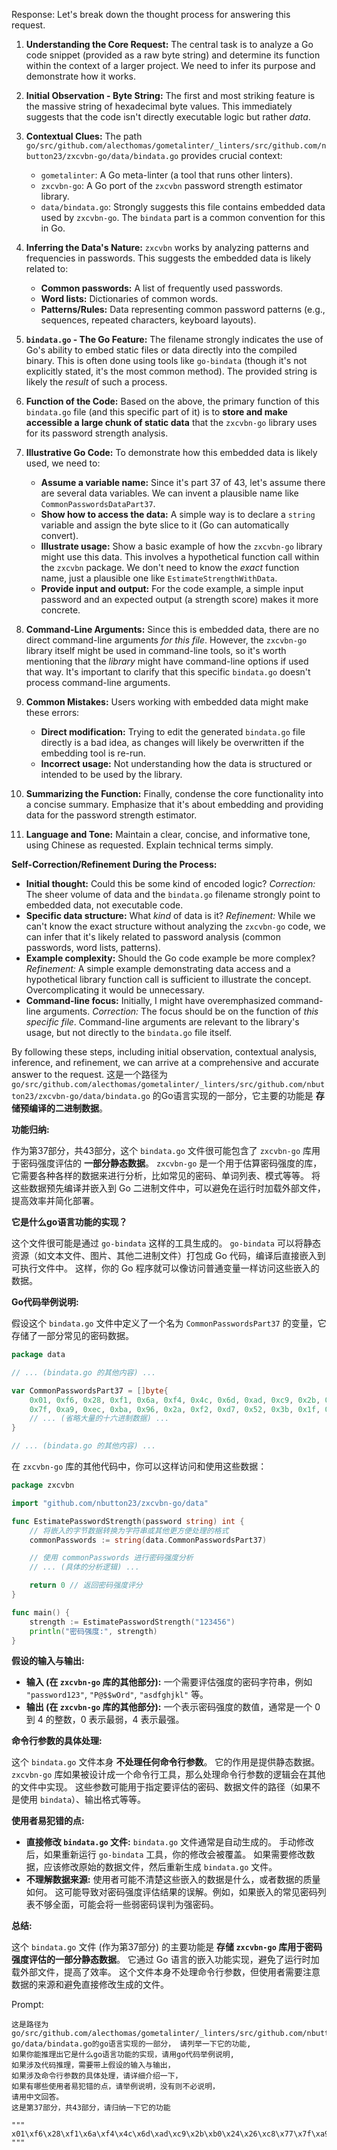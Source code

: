 Response:
Let's break down the thought process for answering this request.

1. **Understanding the Core Request:** The central task is to analyze a Go code snippet (provided as a raw byte string) and determine its function within the context of a larger project. We need to infer its purpose and demonstrate how it works.

2. **Initial Observation - Byte String:** The first and most striking feature is the massive string of hexadecimal byte values. This immediately suggests that the code isn't directly executable logic but rather *data*.

3. **Contextual Clues:** The path `go/src/github.com/alecthomas/gometalinter/_linters/src/github.com/nbutton23/zxcvbn-go/data/bindata.go` provides crucial context:
    * `gometalinter`:  A Go meta-linter (a tool that runs other linters).
    * `zxcvbn-go`: A Go port of the `zxcvbn` password strength estimator library.
    * `data/bindata.go`: Strongly suggests this file contains embedded data used by `zxcvbn-go`. The `bindata` part is a common convention for this in Go.

4. **Inferring the Data's Nature:** `zxcvbn` works by analyzing patterns and frequencies in passwords. This suggests the embedded data is likely related to:
    * **Common passwords:** A list of frequently used passwords.
    * **Word lists:**  Dictionaries of common words.
    * **Patterns/Rules:** Data representing common password patterns (e.g., sequences, repeated characters, keyboard layouts).

5. **`bindata.go` - The Go Feature:**  The filename strongly indicates the use of Go's ability to embed static files or data directly into the compiled binary. This is often done using tools like `go-bindata` (though it's not explicitly stated, it's the most common method). The provided string is likely the *result* of such a process.

6. **Function of the Code:** Based on the above, the primary function of this `bindata.go` file (and this specific part of it) is to **store and make accessible a large chunk of static data** that the `zxcvbn-go` library uses for its password strength analysis.

7. **Illustrative Go Code:** To demonstrate how this embedded data is likely used, we need to:
    * **Assume a variable name:**  Since it's part 37 of 43, let's assume there are several data variables. We can invent a plausible name like `CommonPasswordsDataPart37`.
    * **Show how to access the data:**  A simple way is to declare a `string` variable and assign the byte slice to it (Go can automatically convert).
    * **Illustrate usage:**  Show a basic example of how the `zxcvbn-go` library might use this data. This involves a hypothetical function call within the `zxcvbn` package. We don't need to know the *exact* function name, just a plausible one like `EstimateStrengthWithData`.
    * **Provide input and output:** For the code example, a simple input password and an expected output (a strength score) makes it more concrete.

8. **Command-Line Arguments:** Since this is embedded data, there are no direct command-line arguments *for this file*. However, the `zxcvbn-go` library itself might be used in command-line tools, so it's worth mentioning that the *library* might have command-line options if used that way. It's important to clarify that this specific `bindata.go` doesn't process command-line arguments.

9. **Common Mistakes:**  Users working with embedded data might make these errors:
    * **Direct modification:**  Trying to edit the generated `bindata.go` file directly is a bad idea, as changes will likely be overwritten if the embedding tool is re-run.
    * **Incorrect usage:** Not understanding how the data is structured or intended to be used by the library.

10. **Summarizing the Function:** Finally, condense the core functionality into a concise summary. Emphasize that it's about embedding and providing data for the password strength estimator.

11. **Language and Tone:**  Maintain a clear, concise, and informative tone, using Chinese as requested. Explain technical terms simply.

**Self-Correction/Refinement During the Process:**

* **Initial thought:** Could this be some kind of encoded logic?  *Correction:* The sheer volume of data and the `bindata.go` filename strongly point to embedded data, not executable code.
* **Specific data structure:** What *kind* of data is it? *Refinement:* While we can't know the exact structure without analyzing the `zxcvbn-go` code, we can infer that it's likely related to password analysis (common passwords, word lists, patterns).
* **Example complexity:** Should the Go code example be more complex? *Refinement:*  A simple example demonstrating data access and a hypothetical library function call is sufficient to illustrate the concept. Overcomplicating it would be unnecessary.
* **Command-line focus:**  Initially, I might have overemphasized command-line arguments. *Correction:*  The focus should be on the function of *this specific file*. Command-line arguments are relevant to the library's usage, but not directly to the `bindata.go` file itself.

By following these steps, including initial observation, contextual analysis, inference, and refinement, we can arrive at a comprehensive and accurate answer to the request.
这是一个路径为 `go/src/github.com/alecthomas/gometalinter/_linters/src/github.com/nbutton23/zxcvbn-go/data/bindata.go` 的Go语言实现的一部分，它主要的功能是 **存储预编译的二进制数据**。

**功能归纳:**

作为第37部分，共43部分，这个 `bindata.go` 文件很可能包含了 `zxcvbn-go` 库用于密码强度评估的 **一部分静态数据**。  `zxcvbn-go` 是一个用于估算密码强度的库，它需要各种各样的数据来进行分析，比如常见的密码、单词列表、模式等等。  将这些数据预先编译并嵌入到 Go 二进制文件中，可以避免在运行时加载外部文件，提高效率并简化部署。

**它是什么go语言功能的实现？**

这个文件很可能是通过 `go-bindata` 这样的工具生成的。 `go-bindata` 可以将静态资源（如文本文件、图片、其他二进制文件）打包成 Go 代码，编译后直接嵌入到可执行文件中。  这样，你的 Go 程序就可以像访问普通变量一样访问这些嵌入的数据。

**Go代码举例说明:**

假设这个 `bindata.go` 文件中定义了一个名为 `CommonPasswordsPart37` 的变量，它存储了一部分常见的密码数据。

```go
package data

// ... (bindata.go 的其他内容) ...

var CommonPasswordsPart37 = []byte{
	0x01, 0xf6, 0x28, 0xf1, 0x6a, 0xf4, 0x4c, 0x6d, 0xad, 0xc9, 0x2b, 0xb0, 0x24, 0x26, 0xc8, 0x77,
	0x7f, 0xa9, 0xec, 0xba, 0x96, 0x2a, 0xf2, 0xd7, 0x52, 0x3b, 0x1f, 0x0b, 0x2c, 0xd5, 0x4e, 0x0c,
	// ... (省略大量的十六进制数据) ...
}

// ... (bindata.go 的其他内容) ...
```

在 `zxcvbn-go` 库的其他代码中，你可以这样访问和使用这些数据：

```go
package zxcvbn

import "github.com/nbutton23/zxcvbn-go/data"

func EstimatePasswordStrength(password string) int {
	// 将嵌入的字节数据转换为字符串或其他更方便处理的格式
	commonPasswords := string(data.CommonPasswordsPart37)

	// 使用 commonPasswords 进行密码强度分析
	// ... (具体的分析逻辑) ...

	return 0 // 返回密码强度评分
}

func main() {
	strength := EstimatePasswordStrength("123456")
	println("密码强度:", strength)
}
```

**假设的输入与输出:**

* **输入 (在 `zxcvbn-go` 库的其他部分):**  一个需要评估强度的密码字符串，例如 `"password123"`, `"P@$$wOrd"`, `"asdfghjkl"` 等。
* **输出 (在 `zxcvbn-go` 库的其他部分):** 一个表示密码强度的数值，通常是一个 0 到 4 的整数，0 表示最弱，4 表示最强。

**命令行参数的具体处理:**

这个 `bindata.go` 文件本身 **不处理任何命令行参数**。 它的作用是提供静态数据。  `zxcvbn-go` 库如果被设计成一个命令行工具，那么处理命令行参数的逻辑会在其他的文件中实现。  这些参数可能用于指定要评估的密码、数据文件的路径（如果不是使用 `bindata`）、输出格式等等。

**使用者易犯错的点:**

* **直接修改 `bindata.go` 文件:**  `bindata.go` 文件通常是自动生成的。  手动修改后，如果重新运行 `go-bindata` 工具，你的修改会被覆盖。  如果需要修改数据，应该修改原始的数据文件，然后重新生成 `bindata.go` 文件。
* **不理解数据来源:** 使用者可能不清楚这些嵌入的数据是什么，或者数据的质量如何。  这可能导致对密码强度评估结果的误解。例如，如果嵌入的常见密码列表不够全面，可能会将一些弱密码误判为强密码。

**总结:**

这个 `bindata.go` 文件 (作为第37部分) 的主要功能是 **存储 `zxcvbn-go` 库用于密码强度评估的一部分静态数据**。  它通过 Go 语言的嵌入功能实现，避免了运行时加载外部文件，提高了效率。  这个文件本身不处理命令行参数，但使用者需要注意数据的来源和避免直接修改生成的文件。

Prompt: 
```
这是路径为go/src/github.com/alecthomas/gometalinter/_linters/src/github.com/nbutton23/zxcvbn-go/data/bindata.go的go语言实现的一部分， 请列举一下它的功能, 　
如果你能推理出它是什么go语言功能的实现，请用go代码举例说明, 
如果涉及代码推理，需要带上假设的输入与输出，
如果涉及命令行参数的具体处理，请详细介绍一下，
如果有哪些使用者易犯错的点，请举例说明，没有则不必说明，
请用中文回答。
这是第37部分，共43部分，请归纳一下它的功能

"""
x01\xf6\x28\xf1\x6a\xf4\x4c\x6d\xad\xc9\x2b\xb0\x24\x26\xc8\x77\x7f\xa9\xec\xba\x96\x2a\xf2\xd7\x52\x3b\x1f\x0b\x2c\xd5\x4e\x0c\xbb\x2f\x2e\x70\xe7\xb8\xf7\x93\xf9\xee\xc5\x9e\x3d\x92\x07\xce\xf0\x57\x73\x7d\xf8\x0f\x03\x4e\x31\x2c\x68\x38\x85\x05\x3e\xc0\x7e\x84\xf2\x91\x26\xfc\x87\x5c\x85\x86\x40\x71\x49\x78\x87\xe8\x17\x19\x52\x2d\xe5\x97\xec\xcd\xa5\x68\x84\x0c\x46\xc2\x2f\x01\x26\xcb\x5a\x95\xe5\xb4\xc8\x67\xac\xc0\x20\x2e\x53\xe3\x4c\xe0\x59\x54\x94\x83\xbf\xa0\x2c\xe6\xb2\x8a\xcc\x64\x41\x22\xef\xe0\xf3\x21\x18\x7f\x21\xd5\xcf\x23\x24\xab\xe8\x27\xb2\xb8\x10\x78\x60\xa3\xe3\x93\x54\x49\xc0\x64\xe0\xab\x8a\x88\x0b\xd1\x15\xf6\x81\x24\x8d\x39\x48\xde\x16\xf5\x49\x7a\xf2\xb3\x06\x6f\x8b\x27\xc2\x78\x1a\xe3\x74\xb7\xd9\xa5\xb5\xfb\xfb\x87\x62\xfc\xec\x47\x96\x69\x26\xfb\xc1\x75\x45\xaf\x26\x4b\x4f\x0a\x83\x1d\x8d\x9f\x65\x89\xb7\xe4\xe0\x23\x64\x1f\xd6\xa0\x9c\xea\x6d\x9e\xea\xaa\xcb\x57\xb1\x3e\x5d\x87\x66\x03\x4b\x3a\x5a\x83\xb5\xe0\xb1\xfe\xfb\x81\x0b\x0e\x46\x97\x38\x16\x3a\x0a\xb2\x1d\x56\x6e\xa0\x3a\xa3\x05\x8d\x18\x81\xb7\x51\xdb\xa4\xf8\x92\xd7\x3d\xcd\xaa\x1d\x2d\x49\x97\xfd\xb7\x72\xcc\xfd\x5b\x5d\xec\xe3\xb7\x28\x39\xe4\x81\x2f\x31\xe6\xe6\x73\x6e\x31\xf9\x0f\x74\xd6\xfb\x9d\x41\x00\xf6\x9d\x6d\x9c\x53\x49\x7e\xb0\xf3\x26\x93\xe1\x7c\xce\x5c\x12\x46\xf1\x0b\xb9\x04\x1e\xd9\x7e\x0a\x47\x71\x8c\xb8\xd9\xdf\x04\xb2\x7f\x0a\x66\x84\xeb\xe8\xbf\x22\x05\x3f\xd7\xc0\x70\xcd\xa7\xdf\x2b\xbb\x7b\x92\x1c\x9a\x35\x52\x9a\x7f\x25\x1c\x3e\xcb\xe4\x63\x16\x8f\x1f\xb8\x47\xdd\x8c\xe9\xbd\xfb\xb3\x34\x85\x4c\x00\x9c\xe0\x48\x7b\x90\xec\xb1\x05\x3e\x0f\x9a\x6c\x54\x39\x48\x51\x7f\xbf\x5b\x91\x88\x8a\x73\xd9\xa3\xc0\x80\x4d\x75\xac\x79\xd7\xde\x23\xa9\x13\x04\x80\x4e\x15\x70\x0d\x8e\x3b\xa6\x2a\x7e\xc3\x4b\xc4\x08\xaf\x74\x79\x14\xd2\xfd\xa8\x10\x85\x85\x02\x98\x6c\x8f\x24\x9d\x7d\xf0\xb8\x79\x1d\x6c\xa0\xfd\x99\x44\xfc\xc5\xa0\x7b\x96\xb6\x7d\xf9\x43\xd2\xb0\x51\xf4\x29\x42\x86\x0d\xf8\x1a\xe8\x68\x9a\xdd\x12\x92\xd1\x95\x45\x85\xe0\x55\x98\xcf\xf4\x16\xc1\xc2\x5e\x2a\x70\xeb\x44\xac\x90\xf0\x94\x5b\xcc\xc3\x29\xfa\xc1\x4f\xeb\xfd\x15\xe8\x5f\xbf\x17\x67\xfe\x03\xe7\x9f\x83\x5a\xe1\xdd\x36\xa6\x90\x9b\x3e\x12\xe2\x3f\x77\xa1\xd4\xff\x0e\x2e\xc5\x2b\xc8\x0e\x61\x3f\x84\xd7\x8f\x57\x0d\x93\xf0\x60\x5c\x0c\xa4\x55\xec\xba\x83\xb9\x31\x82\xa1\xa0\xa0\x23\xac\x0f\x31\x22\xe6\x18\x32\x58\xb8\x2c\x04\x3d\x80\x27\x41\x1e\x07\x86\xe9\xda\xa3\x63\xb7\x28\xce\x04\x6f\x31\x54\xec\xb8\xec\xa2\x24\x37\x29\x4d\x34\xb9\x77\xe9\x2c\x12\x84\xf7\x7e\x6f\x86\xe2\x40\xd8\x0f\xf6\xd1\x2c\x18\x15\xfa\xea\xbc\x0f\xf1\xe4\x30\x82\xa3\x0b\x24\x7a\xfd\x38\xeb\x04\x06\x3a\x47\x90\x93\x4f\x05\x3d\xd8\xaf\x96\x2c\x74\x29\x98\xa9\x64\x85\x2b\x0f\x6b\xf3\x91\x85\xdc\x8d\x35\xd6\x84\xa9\x41\x5a\x1f\xaa\xd5\x20\x94\xea\xd2\x94\xac\x55\x89\x7f\xc9\x6c\xa6\x2d\xcf\xef\xbf\x56\x4f\x3e\x11\xeb\x38\xa5\x07\xa1\x46\x53\x0a\x15\xa1\xb1\x02\x34\x10\x14\x8c\x7b\xd9\x95\x1f\x1d\x2b\x46\x17\xa2\x38\xd4\x5d\xa9\xf3\x11\xdd\x1a\x84\x28\x43\xd3\x1e\x52\x62\x7c\x89\xc0\xe5\x10\xa7\x63\x0d\x9b\xe2\xb1\xfa\xbc\x08\xef\x54\x5b\xf3\xe5\x30\xd8\xfc\x64\xe2\x93\x30\x86\xe2\xc8\x78\xd2\x47\x72\x74\x6c\xe2\x1d\x91\xf3\x14\x6c\x16\x1b\x34\x06\x28\x82\x34\x9e\x83\xac\x09\x06\x6e\x2d\xab\x75\xb7\x26\x08\x47\x84\x14\x09\x5c\x0b\x85\x60\x40\xf4\x78\x44\xc0\x65\x27\x2f\x85\xd4\x51\x85\xbf\xdc\x2c\xc8\x8e\xe5\x7a\x05\x7f\xc4\xe7\xdf\x23\xe0\xaf\x3b\x45\x64\x2d\xee\x3f\xef\x9e\xab\xcb\x10\xcf\xd1\x58\x56\xb2\x4a\xec\xe4\x27\x2f\x54\xc3\xab\xe0\xc5\x66\x0e\x61\xd0\x57\x40\x4d\x23\x81\x74\xc4\xc8\x49\x98\x21\x8b\xe3\x44\xf1\xf3\x89\x88\x1d\x81\x6e\xe4\x55\x9c\xa9\x90\x37\x46\x32\xcd\xe6\x0e\x36\x27\x75\xe7\x86\x19\xe8\x00\x0a\x64\x8c\x60\x8f\x29\x8d\x3f\x66\xe5\x25\xad\x1b\xaf\x42\x41\x8d\x39\xa6\x4f\x76\x94\x97\x37\xb0\x23\x44\x88\x2e\xae\xfa\xb2\xe6\xdc\x80\x1d\x42\x97\x59\x1f\x58\xa2\x18\x95\x0b\xb1\x65\xd7\xf0\x1b\xee\xb6\xce\xb5\xb3\x9c\x12\xb2\xd4\x7a\xc7\x3c\xc8\xf2\x20\x87\xe2\x81\x4d\x73\xf9\xd6\x8e\xe9\x39\x93\x42\x52\x9b\x2f\x42\x15\x2b\x6a\x04\x46\x83\x1b\x9d\x54\x46\x85\xaf\x06\x4f\x3c\xa8\x01\x23\x4a\x08\xfc\x6a\x6d\xe3\x01\x8f\x7b\x39\x38\xa4\x35\xb8\xda\x63\xa2\x93\xf2\x98\x06\x9d\x58\xea\xf8\x1f\x3b\x20\x7f\x2f\xfd\xaf\xce\xde\x7a\x65\xbd\x1f\x55\xfc\x7a\x0b\x1a\x93\xeb\x51\x7f\xe7\xe2\xaf\xeb\xa3\x8a\x6f\xf0\xa8\x21\x34\x63\x97\x6e\x97\x0b\xc2\x28\xde\x8a\x17\xc4\x3c\x4a\x3e\x92\x9c\x19\x2f\xda\x3e\x0d\x7a\x47\x48\x68\x21\xb5\xe5\xbc\x94\x1a\x7b\x80\xc4\xf4\x43\x46\x4b\x7b\x9b\x1e\x65\xd7\x76\xfe\xb4\xd9\x82\xaf\xa5\x05\x6b\x38\x25\xac\x9a\x8a\x3d\x56\x2f\xa5\x3a\xc7\x03\x59\x8e\x46\x6c\x01\x93\x74\x14\xdd\x05\x56\xd5\x49\x53\xb6\x47\x2b\x8a\x5b\xa4\xb4\xa0\x0d\x97\xa7\x59\x56\x09\x4d\x8b\x58\xe1\xac\x30\x3d\xa5\x87\xff\x98\xb3\x08\x30\x9c\x29\x3e\x66\x90\xd3\x2f\x46\xbd\xcf\xa4\x1f\x59\x3c\x9d\xbf\x84\x03\xb0\x60\x26\xfd\x22\xa5\x0a\xdd\x41\x21\x2e\x7b\xe6\xcb\xf8\xc8\x82\x44\x3d\xd2\x73\x16\xf9\xc5\x2e\x5c\x9b\xef\x3c\x92\xe8\x2b\xe7\xae\xcf\x82\x8c\x3e\xd2\xe2\x0c\x46\x0f\xe7\xd3\x86\x07\xde\x70\x3e\xa8\x82\x99\x05\x86\xf6\x50\x7e\x3a\xd9\x25\xd2\x3c\xd0\xc4\x03\x9a\x49\x6a\xeb\xed\x25\xaa\xfc\x0e\x50\x64\xa7\xc9\x9c\xb9\xf3\xd3\xce\x47\x93\xa1\xc9\x87\x6c\x15\xf6\x37\x67\x96\x50\x9a\x58\xa5\x75\x93\xbf\x66\x69\x79\xf3\x76\x21\xbb\xcc\x86\xb7\x0b\xad\xd0\x92\x75\x27\xf5\xfb\xff\x94\x5a\x20\x73\xc4\xdd\x26\xd1\x5c\x06\xd4\xd8\x75\xc4\x41\x67\xd0\x20\x04\x2a\xbf\x81\x0b\x43\xe3\x06\x67\x6b\x37\x83\x1f\xc7\xb3\x69\xdf\x34\x8a\x36\x43\xab\x00\x52\xf2\x06\xeb\x27\x5a\x86\x65\x40\x47\xc1\x9c\x92\x85\xbd\x27\x1a\x87\x1a\x5e\x07\x36\x0f\x1a\x0b\x75\xa9\x07\xa0\x86\x9c\x0c\x72\xe6\x37\xc7\x9a\xc0\xff\xc9\x64\xe1\x45\xef\x80\xd2\xa8\x29\xf6\xbc\xeb\xab\x33\x8c\x0c\x4a\x89\xad\xf7\xe4\xaa\x59\x1e\x88\x2e\xb3\x75\x6d\xea\x34\x14\x09\xc1\x0d\x12\xc4\x1f\x4a\x27\x75\xa7\x01\xfe\xd0\xdc\x03\x33\x3f\xb1\x9d\x87\x59\x33\xbb\x61\x96\xa0\x32\x44\xbd\x39\x1e\x1b\xe6\xf8\x0a\xd9\x05\xb1\x74\xe6\xc3\x0b\x34\x7e\x0e\xf3\x16\x32\x35\xc3\xbc\xca\x6f\xc2\x35\x23\x9b\x65\xf7\xf0\xb5\x85\x70\x0c\x31\xb7\xed\xc2\xf7\x21\x3f\xc5\x9f\xb9\xef\x20\xb6\x5c\xa1\x1b\x6d\xa1\x4d\x6b\x77\x71\x6f\x2a\x69\xfe\x36\x62\xd7\x1c\x77\x00\x29\xae\xb3\x9e\x91\x07\xd8\x50\xef\xfd\x11\xc7\x86\x0d\x8c\x85\xf6\xec\x8a\x25\xb3\x16\x92\x71\x56\x2f\x2d\x0e\x41\x8f\xb5\xc0\x73\x18\x43\x9e\x83\x06\x34\xcb\x89\x6f\xc8\xf4\xc5\xe1\x89\x5a\xc3\x79\x73\xe8\x3e\xe4\x47\x95\x81\x45\xee\x4a\xb0\x7d\xec\xa9\x27\x23\x2a\xa7\x48\x71\x59\x38\x84\x48\xf0\x80\xa6\xc1\x81\x5d\x2e\x82\x73\x37\xdb\x08\x7d\x2b\x49\xf3\x01\x78\x54\x3d\x70\xca\x51\x0d\x50\x5a\xd5\x97\xeb\x87\x16\xda\x16\xf1\xe6\x26\x11\x70\xa8\xb0\x82\x8a\x58\x4c\x35\xfa\x7a\xbf\xce\x99\xaa\x69\x16\xaf\x34\x0d\xef\x2b\xe7\x1d\x7d\x95\x48\x52\x4f\x0c\x3f\xcf\xc7\x3f\xa8\x09\xe9\x6b\xb4\x8d\x3d\x2a\x77\xda\xe0\x9c\xd5\x95\xba\xed\x84\xa8\x3e\x00\xdf\xdb\x06\x9b\x68\x35\x3e\x33\xc6\xd2\x9f\x9d\xfe\x4c\xb3\xce\x0e\xee\xbb\x24\xc4\x88\x10\x51\x68\xf6\xd4\x17\xaf\xcb\xf7\xf6\x6f\xb2\x9c\x23\x9e\x8d\x85\x22\x58\x90\x2d\xc5\x88\xb9\xef\xa0\xdf\x5c\x04\x66\xad\x22\xe8\xfc\x3f\x55\x5f\x96\xe0\x2c\xcf\xf4\xba\x97\x77\x67\x06\x9c\xe0\x66\x30\xbf\x81\xe4\x4b\x56\x7f\x4a\x25\x95\xf3\x9c\x9b\xb6\xa0\x99\xc2\xe0\xa1\x5c\x92\x82\xa8\x73\x44\xdc\xdd\xf0\x46\xed\x72\x43\x62\x01\x1b\x5a\x98\x5f\xe8\x0c\x1d\x1a\x45\xec\xe2\x1d\x21\x03\x9e\x6c\x24\xfb\xb8\x2e\xae\x5a\xab\xf7\x2d\xc0\xd2\xb9\x75\x06\xb8\x12\xcb\xb4\x42\x43\x71\x0f\x2d\x5f\x5a\xa5\xfa\x03\x48\xde\x11\xd0\x86\x62\x97\x73\x8c\xa9\x80\x11\xfe\x89\xb3\xba\xb2\xe3\x1a\x42\x11\xe3\x9a\xc3\x6f\xdf\x20\x12\x15\xb4\x1f\x74\x2b\xc8\xca\xb1\xb7\xcb\x4f\x19\x0c\x96\xf2\x08\x8a\x4e\xb1\xce\x86\x87\x08\x49\xcf\x11\x25\x02\x79\x4b\x71\x43\x5c\xb4\xd0\x7b\x78\x80\x5a\x67\xbd\x36\xd1\x4d\xe6\x7f\x9b\x22\xc4\x2c\xd4\xd6\xc2\xb7\xe2\x15\x9b\xa4\xce\xd4\x89\xfc\x97\x11\xc9\x09\x7c\xd8\x39\x1c\x31\x92\x24\x3b\x5c\xcc\x79\xfd\x4f\xe4\x9a\x35\xd2\xbc\x9d\x5f\x43\x03\x8b\x24\x33\x4a\xf7\x8f\x10\xe3\x66\x63\xfc\x00\x3e\x12\xf1\x1e\x24\xb8\x86\x74\x4b\x8b\xd6\xed\x25\x50\xff\x68\x8b\xa3\xe8\x0b\x1d\x99\xf2\x2d\x94\x7c\x3c\x30\x86\x28\x32\x02\xe8\x9d\xfd\x83\xf1\x26\x8f\x84\x19\x06\xad\x4b\x9b\xec\x26\x98\x49\x3c\x6a\x7e\x00\xe5\x1a\x1c\x9b\x14\x13\xc8\xc0\x64\xdb\xbc\x25\x6a\x36\x7c\xd8\x33\x19\x3e\xf8\xc9\x38\xc2\x80\xa0\x59\x23\x98\xbd\xbb\x65\x20\x2c\x25\x44\x46\x47\x7e\x20\x5f\x65\xb0\x6f\x62\x73\xeb\xf8\x24\xfd\x57\xc3\x10\x43\xa2\xc4\xdc\xf4\x29\x85\x09\x05\x77\x13\x1d\x6f\xb8\x73\xa7\xe5\xa8\xd3\x39\xd8\x70\x2e\x34\xe3\x1d\x07\x83\xa4\x51\x0f\xd5\x4a\x45\x56\xac\x25\xfc\x5f\x50\x69\x38\xb4\x03\xf5\xc6\xa9\x09\x48\x92\x95\x37\x44\x61\x4e\x05\x38\x36\x4c\x3d\x71\x9f\xb9\xce\x0b\x6a\x65\x5b\x63\xcb\x50\xa9\x1a\x64\x0c\x3a\x84\x31\xd1\xa0\xec\x5b\x0c\xc1\x69\x7a\xa1\xee\x20\xfc\x26\x7c\x45\x7d\x73\x86\x6f\x80\xeb\xc0\xa9\x9f\x6f\xf5\x41\xe7\xd8\x9c\xb3\x7c\x23\xc4\x6a\x69\x93\x3e\xa3\xa1\xfe\x63\xc4\x80\xcc\xd4\x2c\xf0\x20\x9b\xc1\x27\xf5\x72\x16\x9b\x46\xb4\x97\x3a\x77\x02\x39\x98\x34\xd1\x03\x1c\xba\x36\xe4\x50\x47\x3a\x6e\x01\xe8\x6a\x06\xc9\x11\x0c\xdd\x52\x66\x60\x78\x09\x2d\x83\x2e\x74\xd5\x78\xc6\x1a\xc0\x6f\xfe\x8b\x30\xd1\x00\x1b\x19\xcd\xef\x39\xe6\x1d\x43\x16\x06\x9a\x05\xe2\xf2\x15\xe8\x5c\x2a\x40\xa9\xe0\x39\x16\x19\x46\x2d\xb5\xdb\x52\xe8\x3a\xf4\x82\x0e\xd0\xd6\xf0\xcd\x4b\x18\x38\xa1\x59\x85\x25\x04\x61\xb7\x12\xb7\x26\x4c\xec\x92\x02\x8d\x47\xd2\x6e\x3e\xa2\x6d\xe5\x8f\xdf\x2d\xb7\xf6\xe6\x7f\xc2\xaf\x68\x70\xd3\x2d\x12\x67\x90\x4d\x97\x88\xc4\x9b\x69\x41\xb4\xe9\xd2\x49\x8e\x45\xb2\xca\x9a\x4e\x1f\x82\xdc\xb3\xe7\x09\xc9\xda\xc4\x0a\x83\x5a\x6f\x41\x31\x2a\x47\x32\xb8\x58\xd7\x68\x67\x87\x1c\xbf\x3e\x2b\x7e\x31\xe4\x7f\x28\x38\xe3\x42\xdf\x12\x68\xb5\x34\x02\xde\x5e\x28\xc4\x4e\xa4\xbe\x38\xe1\x49\x2b\xf5\xea\x3a\x3d\x67\x0e\xb4\xfe\x8c\x25\x12\xeb\x6e\x2e\x05\xd9\x0d\x1a\x42\xe1\x37\x61\x5d\x2f\x31\x78\xfa\xfb\xe4\x55\x97\x38\x3c\x83\x6c\x4f\xa0\x34\x41\x3e\x58\xff\x34\xc3\x0b\x1b\x5c\x1c\x11\x7a\xd2\x79\x83\x7f\xc6\x34\xe5\x21\xf9\x48\x75\x48\x33\x37\xb7\x5e\x70\x0e\x1a\x90\x55\x37\xbc\x12\x11\x84\x98\x0f\x98\x3e\x9c\xe6\x85\x1c\x2c\xaf\xa5\x1b\xf2\x80\xa6\x13\xfd\x5e\x39\x2e\x5b\xd7\x44\xf5\x6d\xba\x16\xb5\x63\x40\x61\xdb\x80\xc1\xaf\x88\x29\x92\xd8\x82\xb8\xac\xd3\x74\xce\x3c\x70\x2c\xef\xd5\x38\x37\x97\x65\xa5\x95\x91\x14\x88\xf9\x49\xae\x72\x7e\xa7\xac\x32\x50\x5b\x67\xe5\x21\xd9\xa0\x56\x34\x39\xe8\xf1\x50\x42\x28\xc9\x9b\x10\x6e\x0f\xe4\x15\x6d\xac\xe8\xd3\x7a\x87\xaf\xc6\x6a\x2d\x30\x6f\x45\xfa\x31\xe5\xd5\x4d\x02\xb3\xc9\xc3\x82\x60\xc0\xa2\x98\x25\x7e\x97\x62\x14\x61\x1d\x28\x3a\x0b\xa5\x27\x7c\x69\xf6\x7f\xa0\xda\x9c\x14\x75\x4b\x9a\x4e\xd7\xb0\xc3\x14\x45\x7c\xbf\x69\x64\x25\x9e\xc6\x48\xd4\x43\x80\xda\x2f\x9d\x5d\x1e\x2b\xd8\xb3\xf8\xba\x6c\x38\x2b\x86\xef\x9d\x43\x93\xf4\x5b\x98\xc9\xf5\xed\x91\xd3\x2f\x63\x34\xce\xc5\xf9\x92\x8a\xc3\xa8\xec\xd7\x33\x67\xfc\x83\xfd\xa6\xe3\x50\xed\xff\xb5\x1b\xc2\xdb\x06\xeb\x0b\x1d\x3f\xe8\x21\x9f\x9b\xfc\xa3\xcf\xc9\xef\xfb\x63\x35\xbb\x78\x3c\x4c\x24\xfb\x60\xd4\xc3\x96\xe6\x23\x49\x5c\x78\x5f\xd0\x5a\xeb\x83\xb7\xc2\x0f\x83\xdb\x8e\xff\xfd\x8f\xd3\xab\xd6\xb7\x25\xaf\xa6\xa1\x1a\x64\x1d\xf2\xb6\xc1\xc6\x38\x87\x21\x05\x3c\x2d\xc9\xc6\xa9\x2b\xeb\x37\x18\x64\x20\x98\xa9\xfc\xbc\x77\xc5\xa8\x4d\x29\x9b\xef\xee\xbc\x0b\x94\x77\x89\x65\xdb\xc2\xe2\x0e\xef\xef\xae\x27\x04\x26\xcf\x97\xe5\x92\xd7\xee\x9f\xb1\x4f\x3a\xce\xae\xf7\xe4\x5d\x36\xae\x58\x5d\x74\x9f\x70\xd5\xd4\xb1\x1b\x69\x9f\xe1\x97\x11\x9d\x35\x43\x9e\x41\xeb\x57\x5d\xf2\xf4\x21\xbd\x68\xea\x27\xb1\xfe\x59\x38\x6f\x8c\x0c\x55\xbc\x4b\xb8\x15\xc9\x51\x83\x14\x20\x28\x3e\x6a\xcb\xb9\x4c\xde\x60\xbe\x99\x55\x03\xd2\xcf\xcf\x03\x03\xb9\x3c\x3e\x55\xf3\xf6\xfa\x99\x7e\x19\xec\xa6\xbf\xc9\x4f\x14\xf3\x28\xab\xa5\x72\xe1\xea\xdc\x7f\x63\xee\x32\x72\x80\xf2\x9f\x7d\x4b\x31\x00\x1e\x1c\xf3\x15\xd6\x1b\x45\xd3\x26\x6f\x28\x36\xc6\x49\x9f\x4d\x9c\xaa\xfc\x8c\x1f\x99\x4e\x36\xc1\x6f\x6b\x9a\xbd\xf2\x44\xd2\xfd\x4c\x22\xfa\xdb\x3b\x0f\x9a\xb5\xb0\x05\x05\xaa\xdc\x54\x43\x64\x9f\x18\xdb\x1b\x4a\xef\x08\xe8\x83\x03\xc4\x78\x0e\x50\x6c\x30\x8b\xe9\xff\xe6\x68\xe1\x65\xc3\xe8\x60\x0a\xbf\x60\x4c\xe5\x44\x53\xff\x0f\xf3\xc4\x5f\x1e\xde\x69\x8e\x20\x9a\xe3\x95\xee\x6b\xb5\x31\x31\x19\x3f\x90\xc0\xf6\x00\xdf\xab\x34\x79\x74\x1c\x5d\x63\xe4\x85\xc1\x02\xc3\x88\xaf\x32\x05\x1d\xe8\x94\xb9\xc6\x49\x7e\xc2\x4b\xb1\x74\x2b\x9f\x24\x00\xc2\x77\x43\x6c\x9e\x8c\x3c\x9d\x22\xc3\x8d\x15\x7d\xdb\xe7\xcd\x4d\x9e\x6c\x93\x5f\xea\x9a\xc2\x53\x83\xc7\x4d\xfb\x8b\xe6\x9e\x5a\xa0\xf2\xc8\xcd\x8d\xa1\xdc\x3a\x31\xf9\x0d\x0b\x5e\xd3\x00\x8c\xf3\xd5\xdd\x35\x74\xdc\x3d\x4b\x8b\xfe\x95\xc2\xa2\x63\x52\x72\x97\x9c\x37\xae\x4e\x44\x12\x67\x03\x28\x09\x29\xa6\xec\x60\x17\xa0\x33\x08\xc0\xca\x03\x43\xbd\xc2\x2b\xb2\x9b\xca\x71\x38\xbe\xb3\x8f\xe4\xc8\xb1\x2a\x56\x80\xe4\x45\xb7\x58\xf8\x6c\xd1\x79\xb8\xde\x55\x95\xae\xdd\x21\xa7\x5d\xc3\x24\x43\x44\x24\x0d\x8e\xae\x76\xff\x4f\x5d\x6f\xd8\x61\xb0\x0f\x65\x5f\xe6\x8b\x7a\x93\x86\x8a\x5c\x2e\x8a\xcf\x75\xbb\x2d\xc6\x49\x60\x55\xff\xaa\x75\x62\x16\x5e\x56\xf3\xc7\xf6\xf9\x41\x8e\x90\xd4\xfc\xc1\x2c\x41\xd0\x56\x27\xb0\xc6\x2f\xd3\x26\xc2\x2d\xc8\x7b\x52\xf3\x55\x6f\x86\x50\x0c\x50\x21\x04\x2e\x1a\x35\xda\x6a\x43\x9b\xfe\x1d\x23\x0f\x43\xf6\xd9\x71\x5f\x51\x94\x2a\xb3\xe0\xe1\xab\x71\xf2\x77\xd7\x9f\x72\x9a\x61\xce\x31\x82\xa3\xeb\xc5\xc0\xf5\x50\xf1\x8a\xc1\xdd\x55\x2e\x46\x79\x2e\x68\x74\xf1\x87\x94\x4c\xb1\xaa\x6b\x0e\x12\x88\x21\xbf\xe5\x73\x63\x82\x35\xb9\x51\x31\xa7\x72\xcd\x65\x80\xdf\xbc\x37\xa8\x17\x03\x99\xbc\xfb\xf6\xcb\x69\x8d\x81\xc1\xdd\x25\xc4\xea\xff\xca\xa2\x8f\xe5\x51\x97\x9b\x35\x86\x31\x80\x3a\x45\xe4\x25\x3d\xf5\x0b\xae\xe4\xe2\x2d\x1d\x4a\x39\xbe\xfa\x04\xc3\x45\xfb\x74\x78\x68\x90\x62\x63\x5f\xbe\xa7\x76\x19\x98\xc2\xbd\xe0\xbe\x1e\x32\xc4\x60\x92\xbb\x1a\x26\x94\xe1\x99\xd1\x93\xd6\x0c\xc3\xf6\xe7\x76\xe7\xf2\xd3\xde\xbd\x1c\x9d\x1d\x5b\x28\x2f\xd1\x8f\xc2\xa1\x1f\x16\x1b\xdd\xf5\xc2\xed\xcf\x85\x9e\x59\x5e\x19\x90\x87\x23\xc8\x94\x26\x83\x7d\xc6\x18\x4e\xaf\x98\xf1\x13\x01\x09\x79\xe7\x8d\xc8\xad\xa3\xf7\x8e\x09\x72\x19\x02\xb0\x84\xc3\x62\xec\x91\x2e\x11\x8c\x5a\x9a\x49\x49\xaa\x4c\x6a\x3a\xdd\x99\xa5\x09\x29\xe5\xff\xaa\x73\xd8\x60\x84\x73\x46\xd5\xeb\x8d\xbe\xc7\xde\x2d\x42\xc4\xaa\xb9\x4a\xa7\x56\x61\xd6\xcf\x5a\xce\xa7\x2e\x2f\x3f\xac\xda\x08\x82\xd2\x95\x95\xc4\x70\xfa\x83\x0c\x9a\xd3\x75\xf3\x8a\xba\x29\xc3\x15\x53\xd5\x3e\xa7\x5a\x82\xb1\x80\x05\x1d\xd6\x3a\x61\xe2\x4b\xcd\x6b\xee\x46\x24\x69\x52\x43\x7d\x1e\x2d\x05\x6b\xec\x88\x01\x1c\x0c\x34\x4a\x18\x68\xc4\x08\xc5\x6a\x57\xca\x23\x1b\x20\x09\x07\x19\xc4\x72\xa0\x38\x42\x85\xd6\xd0\xaa\xae\xf6\x59\xef\x35\xc8\x52\x22\x4f\x1d\x24\x24\xb1\x9a\x71\xca\x94\x5f\x64\xe5\x84\x21\xb4\x71\xa5\xc8\x6f\x50\x94\xf8\xb3\x52\xa0\xc8\x4a\xc9\x2a\x9e\x36\xc4\xc8\xa2\x40\x19\x94\x0d\xc7\x56\xfb\x30\xc8\xb1\x6f\x69\x55\x26\x29\x53\xe9\xa5\x87\xbf\x40\xaf\x41\x9b\x2d\x55\x92\xc8\xb6\x0c\xa7\x53\x47\x59\x64\x24\xc8\x39\x0a\xb0\xa3\x6c\x80\xe7\x2c\xd6\xab\x18\x1d\xbc\xc4\x70\x3e\x83\x86\x53\xc8\x2f\x38\xe9\x79\x76\x86\x99\xd7\x29\x65\x31\x2b\x47\xd1\x93\x60\x9b\xde\x15\x33\xcf\x92\x7b\x35\x8c\x3c\x8f\x3e\x07\x74\x5a\xe5\x21\xde\xcc\xec\x73\x9a\x9e\x18\xe2\xbe\x80\xfc\x77\x99\xc2\x20\xa4\x3b\xd5\xcc\x1e\xb8\xd7\x17\x38\x63\xcc\xa6\x03\xdb\xd3\xe3\xeb\x83\x19\x60\x4d\x9b\x83\x31\x15\x8c\xab\xb4\xa7\x7f\xf9\x52\x2c\x83\xee\xe5\x6c\xf0\xe0\x2a\xc9\x03\xc5\xda\xd9\x85\x6c\x29\x29\x1d\xc0\xef\x57\x16\x28\x59\x09\x90\xd6\xcd\x79\x42\xf8\xd7\xe1\xfa\x8f\xfb\x87\xf8\x4f\xfd\x07\xe4\x0c\x19\x48\x1e\x3f\xbb\x96\x1a\x20\xa5\x7d\x88\xda\x37\x58\x3d\x63\x45\xa3\x2a\x92\x10\x7a\x8d\x81\xa2\x6d\xd0\x72\x50\xc8\xdc\x35\x24\xb8\x50\x6f\xfc\xa6\xd8\xe4\x0e\xfd\x52\xe0\x10\x5f\x74\x12\x95\xb4\x09\x9d\x46\xe5\x69\x9f\x3a\x5d\xab\xba\x1e\x43\xf9\x78\xc4\xce\xad\x4a\x8c\xc8\x29\x56\xdb\xf1\x20\x64\xb8\xc1\x41\xac\xf9\xc7\xf6\xa3\xe6\xbd\xfb\xcf\xf8\x52\x1c\x4d\xc9\xe0\xee\x3c\x12\x6e\x27\x6b\x56\x00\x06\xb3\x6f\xe8\x20\xe8\xf7\x94\x7e\x00\x43\x7d\x0a\x1c\x53\x11\x61\xfb\x03\x1d\xb1\x47\x6f\x33\x4f\x8f\x24\xd5\x40\x3a\x4a\x8a\x53\x93\x68\x35\x3a\x39\xc0\x51\x9f\xf3\x3e\xd3\x9b\x8f\x3b\x75\xbd\xe2\x33\xbd\xe8\xc4\x00\x4a\x96\x98\x58\xb7\xdc\x67\x52\x3b\x44\xcd\x2a\x5a\x76\x63\x69\xc2\xf4\x08\x46\xd6\x22\x12\xd5\xfe\x77\xb7\xbf\xa0\x61\xc5\xe4\x83\x61\x78\xe4\x5c\xda\x78\xbb\xa7\xc2\x4d\x36\xa6\xd3\x6a\x41\xc4\x2f\x9f\x75\x03\xed\x2a\x48\x57\x8b\x88\x6c\x69\x95\xfe\xcb\x99\x16\x6b\xb7\x78\xe5\x0b\x1b\xf4\x33\x49\xf6\xff\x14\x51\xd1\x3a\x18\xde\x8c\x80\x44\xb3\x7b\x19\xcc\x25\xcc\x4c\xbf\x05\xe4\x85\xf2\x0f\x25\x6b\x63\xbe\x1e\xfd\x51\x9c\xe4\x03\xef\x6f\xdd\x28\xc3\x24\x2a\x45\x8a\x33\x92\x1c\x1a\xe9\x56\x60\x3a\x30\x1c\x0d\xa7\x8c\x53\x86\x27\x37\x8d\xcf\xdc\x3c\xa3\x11\x3c\xc5\x71\xb2\xca\x79\x24\xbf\x6b\x13\x33\x0b\xd1\x05\x8d\xfb\xed\xfd\x0c\x6a\x56\xf0\xbd\x9e\xb4\xff\x00\x31\xeb\xff\x6e\xf1\xb2\x5a\xfe\xbf\xa0\x6d\x4d\x3a\xe3\x28\xe7\x90\x2a\x0a\x15\x98\xec\x4d\x48\xcd\x58\xf8\xe4\x37\x17\xc3\xaf\xe2\x36\x42\xa8\x47\xf3\xaf\x5c\xb2\x7e\x0c\xa9\x5c\x1b\xeb\xee\x56\xfc\xb9\xa3\x72\xf0\x9b\x51\x94\xd6\x63\x40\x73\x6d\x4d\x99\x5c\x8d\xf9\x06\x2d\x7f\xea\x26\x60\x9d\x6a\x4d\x06\xb6\x7c\xeb\x14\x5d\xfc\xbe\x85\xd2\x8b\x5b\xe4\xd2\xb8\xc4\xc7\x2b\x95\xb0\x74\x76\x40\x73\xae\xa1\xd6\x8a\x49\x16\x62\x6c\x2d\x3f\x8b\x00\x6f\x59\xd6\xdc\x7a\x73\x09\x01\xf2\xc0\xd2\xad\x2b\x4a\x4f\x12\xd8\xa8\xdd\x09\xcb\x15\x29\x37\x45\x26\xa4\x95\x73\xa6\xf5\xca\x7e\x71\xc5\x2e\xb6\xd8\x3e\x29\xdc\xd8\xd2\x56\x78\xff\x53\x24\xf0\xb7\xa4\x08\x4a\x4b\x7f\x3a\x5e\x39\x35\x6e\x31\xb8\x69\x4a\xd5\xe0\x10\x3e\x2e\x61\xec\x02\x41\x46\xe6\x44\xfd\xdf\x1d\x9e\xd6\x44\x4f\x47\x7c\xd5\x60\xd6\xe2\x1b\x1d\x94\xf2\x38\xee\x06\xc3\x7a\x86\xae\x0e\x74\xfa\x1f\x8c\x22\x19\x0e\x96\xd6\xad\xfc\xb9\xe3\xe6\xec\xb7\x7b\xbc\x90\x51\x86\xcc\x31\xfa\xbe\xb4\x30\xaa\x38\x1a\xf3\xe3\xe1\xce\xe5\x7b\x35\x26\x00\x1e\x60\xc0\x2d\x04\x7a\x1e\x07\xb4\xb4\x88\xbc\xcb\x2e\x20\xf3\x92\xda\xe4\xfe\x72\x70\xbe\xcc\x00\xa6\xaa\x1d\x6d\x69\x15\x23\x6d\xad\x6f\x6e\xbd\xea\xae\x92\x79\x76\x06\x62\xa9\x23\xaa\x9f\xe6\x9c\x34\xd2\xd5\x26\x1b\x4c\xfa\x45\x55\xb7\x6f\x82\x27\x0c\x4f\xb6\xd6\xe0\x79\xad\xca\x27\x3c\xec\xc5\x67\x8f\xf7\x28\xa1\x20\xe1\x88\xa5\x8c\x58\x22\x85\xfe\x70\x3d\x3e\x07\xe8\x71\x71\xe2\x9a\x5c\xb4\xba\x05\x5f\x6d\xe4\x54\xfa\x51\x40\xbd\xf1\xcb\x98\xd9\xfb\x75\x46\xd9\x37\x1a\x3b\x5b\x62\xe2\x0e\x1a\xf5\x60\x6e\xc1\x3c\xfc\xd2\xca\x9f\x67\x4b\x8e\x74\x23\x43\x63\x89\x88\x1d\x98\xeb\x4c\x04\x39\xb2\x24\x18\x8f\xac\x5c\x45\x78\xc8\x5c\xe1\x26\x13\xee\x3a\xb9\xfc\xaf\xca\x4c\x46\xde\x35\x09\x5d\x6b\x92\xd0\x52\xeb\x31\xb3\x23\x47\x78\xea\x48\xaa\x2b\x0d\x90\xf4\xf5\xce\xab\x68\x64\x9c\x1b\x3a\xac\x4a\xe0\x7f\xae\x59\x86\x31\x2d\x24\xdc\x0e\xe8\x94\xf0\xf0\x76\x74\xef\xfe\x1d\x89\x63\xc5\x03\x39\x40\x83\x7a\xa5\xd6\xb3\xac\x8c\x1c\x00\xb1\xd8\xd4\xa8\x1d\x98\x8b\x8f\x3b\x96\x1e\x0f\x89\x77\x1e\xc9\xbd\x3d\xb8\xf1\x14\xd7\xe8\xce\x60\x4e\xd4\x7a\x69\x8a\x96\x86\x7b\x00\x67\xdc\xcd\xd0\x63\xb5\xca\xd6\x3f\x6a\x1b\xe7\x2b\xbf\xc9\xc9\x64\x7c\xd0\xb5\x49\x13\x15\x1f\x80\xdf\xe3\xaa\x2e\x41\x0d\xcb\xcb\x2a\xa7\x24\xe4\xb1\xfa\x17\x54\x97\x7b\xe3\xab\x54\x17\x0e\xec\x2a\x87\xae\x14\x6b\x5f\x93\xde\x3d\x8d\x61\xac\x7d\x65\xe7\x0a\x26\x33\xe4\x9c\x49\x8a\xbe\x52\xea\x62\xff\xcc\x3e\xf6\xdc\x3f\x3f\x17\x98\xdb\x53\xa7\x48\x30\xbb\xa1\x82\xc6\x3b\xb8\x83\xbb\xe0\x95\xe4\x4e\x0f\x1c\x78\xd3\x90\xa0\x66\xb7\x62\x09\x12\xca\x5e\xaf\x3c\xd4\x70\xa3\x79\xf1\x0b\xdc\x35\x0a\xda\x31\xa6\xde\x65\x5a\xa3\xf1\xef\x4e\xa2\x2d\xc2\x1f\x7e\x45\x45\x33\x50\x7b\xb9\xfc\xde\xed\x2e\x13\xff\x21\x9a\x8b\x52\x3c\xf7\x12\xbb\x23\x1f\xc3\x9e\xd4\xc6\x3b\x6f\x8b\x31\x4e\x44\xab\x16\xdb\x8c\x8b\x8e\x30\x42\x90\x9b\xac\xb5\x7c\x3f\x75\x2d\x99\xcc\x35\x7c\x19\xfc\x4f\x59\xd8\x09\xdf\x11\x3f\xf3\x52\x4a\xeb\x7b\xe6\x7c\xe2\x9e\xbe\x89\x31\xb0\x1d\x34\xf2\x2a\x40\x55\x03\xbb\xe5\xce\xd1\x27\x49\x8e\xd2\x49\xbb\xd5\x3b\x07\xff\xb9\xa4\xaa\xd2\x2f\x38\x41\xf9\xd4\x89\x30\x1f\x24\x9d\xd3\x17\x7a\xbb\xa5\x1e\x6f\x4f\x9b\x07\xc2\x63\x17\x45\xd5\xe1\x7f\x64\xce\x91\x5b\x74\x43\x9b\x41\x39\x2e\xdb\x6d\xa3\xc5\x50\x68\xdb\xee\xac\x24\x61\xeb\xfe\x90\x96\x73\x87\x44\xec\xd6\x6a\xef\x62\x80\x58\x47\xda\x9a\x93\x23\xfd\xfe\x6d\x35\xf8\x63\xb5\x49\x80\x1d\x68\x97\xb9\x4f\x70\x21\xb7\x8a\xf8\x08\x6f\xb4\x61\x71\xbf\xea\x7e\x45\x29\x3e\x9b\xa3\x49\xfc\x39\xcc\xe2\x0b\x16\xfd\x97\x3f\x09\xea\x77\xf4\x0e\xa9\x72\x3f\xf1\xfa\x99\x20\x91\x5e\xba\xd5\x85\x04\xac\xda\x15\x95\xe1\xbe\x33\x88\x91\xf7\x4c\xaf\x38\xb8\x8e\x14\x9c\xac\xf2\x01\xbb\xd3\xd1\xf5\x95\xe1\x4a\x39\xe5\xd0\xd3\xb8\xa8\x21\x31\xd2\x1f\x32\xcb\xee\x65\x53\x56\xd1\x11\x83\xc4\x54\x22\xee\xbd\xe1\x6d\x94\xe1\x50\x11\xc9\x6f\xf6\xde\xbb\x95\x89\xe3\x49\x6b\xb2\xff\xb5\x38\xca\xae\x36\x29\xb8\xe8\xd1\x41\xb6\xdf\x27\x53\x7d\x41\x1a\x40\x1b\x66\xcd\xff\x35\xef\x69\x0b\x37\x56\xd6\xc8\x16\x62\x35\x9b\x38\x94\x59\xe3\x77\x03\x36\x40\xf3\x56\xd6\xda\xa6\x1e\xd7\xde\xf2\x42\x67\x21\xab\x89\xbf\xda\x31\x18\x7b\x57\x09\xb7\x9e\xff\x83\x42\x39\x89\x76\x90\x2a\x15\xcd\x0e\x36\x4e\x7c\x60\x48\x50\x10\x27\x0f\x6c\x12\xe5\x32\xb8\x61\xcf\x37\xd0\x30\x88\x85\x67\x1d\x82\x60\xd9\xc1\xc9\x9a\x07\x78\xde\x8d\xcc\x3a\x34\x05\x4d\xff\x9e\xea\x5b\x96\x3a\x4e\xf3\x2a\x41\xc4\xbb\x39\xf7\x05\x72\x9f\x0c\xe5\x9d\xdb\xb7\x04\x17\xd0\x3a\x18\x4b\x40\x3b\x85\xc8\x8c\x20\xf8\x51\xf6\xd3\x1d\x7c\x94\x05\xb2\xa5\xef\xf7\x1e\x45\x68\xfb\x7e\x6b\x87\xf7\xff\xc7\x9f\x83\xf7\x07\xd5\x62\xb7\xf4\x91\xee\xc9\x96\xfe\x37\x92\xb4\xf6\x62\xd2\xef\x96\xee\xaf\x68\x6c\x37\x02\xf4\x24\x9e\x5d\xf7\x8f\x10\xb0\xc1\x4e\x5c\x1f\x92\x41\x91\xf6\xae\xf3\x0e\xa2\xb1\x2f\x88\x7c\x27\x9b\xf1\xcd\x75\xba\x08\x66\x0f\x16\xd3\x57\x44\xcc\xcc\x14\x0a\x8d\x40\xec\x09\x10\x89\x4b\x38\x93\x76\x9b\xdc\xfd\x4e\xa4\x3f\x51\x70\x53\x7b\xd6\xee\x16\xc4\x46\x02\x8c\x40\x06\xfc\x21\x55\xac\xad\xac\x7f\x95\x48\x64\x4d\xfb\xfb\xb7\x77\x70\x76\x93\xd3\x68\x79\x16\xfa\x36\x80\x2e\xd8\x0d\x87\x3c\xb3\x77\x2f\x22\x0a\x06\x37\xd2\x5e\xc1\xec\x12\x83\x1b\x32\x29\x74\xf4\x25\x75\xb6\xa0\xee\x51\x39\x83\xfe\xc8\x5c\x13\x2b\xd7\xb9\x54\x19\x0b\xe9\x37\x4e\x7a\x23\x51\x7b\xf2\xa4\xe3\x12\x5e\x4c\xa3\x54\x76\xc1\x07\x6c\xe1\x00\xf3\xa1\x01\xe9\x0a\x65\xe2\xec\x20\xc4\x61\xdd\x31\x88\xe5\x73\xde\xc2\x85\x8a\x19\x3a\xde\x13\xb7\x6e\xce\x79\x28\x58\x2a\x86\x9d\x23\x6b\xe5\x09\x58\x55\xa0\x74\xe1\x2f\xed\xbf\x67\x11\xf7\xe6\x98\xed\xb1\xae\xa1\x4f\xe6\xad\xb0\x7e\x63\x3f\xc8\x60\x30\xef\x64\x24\x54\x42\xd3\x1e\xac\x3b\xb9\xa7\xac\x85\x1e\xa3\x78\xb5\xc9\xa9\xeb\x89\x04\x10\xf4\xe1\xaa\xac\x79\x17\xa2\x70\xc8\x81\x55\x10\x27\x9a\xd7\xfc\x1d\xc5\x64\xcc\x2f\x3b\x10\x25\x22\xf0\x4d\x78\x07\x1a\x73\x80\xf9\x26\x0a\x65\xd7\x35\xcb\x16\x6a\xcd\xdb\x21\x53\x20\x0f\xee\x40\x65\x91\x9b\x5a\x4d\xaa\x7f\x94\xfd\x1d\x66\x48\x20\x4a\xf3\x2e\xd3\xdd\x77\x95\xf6\xcb\x9a\xde\x68\x8b\xc9\x64\xd3\x5d\x4f\x9e\x67\xe2\x34\xbb\x24\x9a\xdd\xd9\xc9\x72\xe7\xfc\x16\x3b\xad\x61\x20\x99\x09\x19\xf5\x5c\x93\x68\x77\x7b\xbd\xbb\xf3\x0f\x83\x13\x78\xbd\x54\x49\x3b\xa1\x8e\x9b\x87\x70\xe2\x9a\x82\x39\xa7\xc1\x90\x73\xe3\xe4\xca\x94\x1e\x1a\x3e\x58\x6b\x73\xe7\x53\x2b\x47\x5d\xfe\x10\xa6\x41\x43\x55\xc9\x61\xf5\xf2\x4e\x27\x7a\x22\xa2\xa7\x51\x28\x97\x04\xb0\x9b\xbe\x37\x77\xa4\x24\x2c\x36\x6e\xd2\xbf\x1a\xe9\xa0\xec\x85\x2e\xad\x2a\x45\xc1\x50\x16\x31\xad\x91\xda\x60\xe5\x33\x18\x64\x8d\xb2\x7c\xce\xa6\x8b\xe3\xe4\x50\x5c\x36\xf8\xe0\x0e\xe9\xa4\x94\xe6\xc2\x19\xa9\x85\xce\xb5\x4b\xbd\x3f\x9c\x8d\x59\x34\x75\xb0\x54\xb9\x05\x21\x5a\x4e\x02\x9d\xa6\x1c\x00\x06\x4a\x4b\x2f\x9e\xeb\x1f\x3e\x44\xd6\x5f\xe5\x86\x87\x82\xaa\x4b\xdd\x79\x8c\xed\xa7\xf3\xb1\x04\x9b\x7e\xa9\x3d\x99\x66\xa9\xf9\x08\xfa\x5b\xcd\x94\xad\x05\x5f\x8f\xae\x47\xca\x22\x5b\x76\x9f\xb3\xe3\xaa\x94\x29\x6a\xb3\xac\xa4\x47\x80\xb7\x07\x09\x56\xde\x95\xb5\x6c\x71\x05\xa2\x4c\x5a\x53\xad\x0e\xe6\xb2\xa6\x03\x1a\x40\xff\x39\x3b\x2f\x7c\x86\xec\xd3\xe5\x1a\xce\x5f\x38\xeb\x8e\xbc\xb6\xa2\x10\x0c\x0c\x86\x58\xe8\xcc\x25\x38\x72\x98\x1a\xf6\x46\x00\x0d\x1b\x77\x12\x8b\xc3\x59\x76\x3c\x30\x24\xe9\xe9\x1d\x64\x8d\xf2\xcf\x52\x08\x46\x08\xfc\xdd\xc0\xe2\xb8\x00\x4f\x02\x7d\xd3\x6d\x17\x89\x2e\x6f\xba\x68\xbc\x0b\xdc\x6a\xdd\xe7\xfa\xd0\xca\x1f\x4b\x69\x89\xe4\x09\x00\xb2\xc6\x96\xc8\x67\x05\x9f\x0f\xb3\x00\x93\xe3\xbc\xf3\x38\xf2\x54\x36\xf0\xf3\x32\xca\xda\x13\xe2\x78\x7a\xad\x38\x2f\xbf\xd8\x28\x5c\x9d\xee\x25\x8c\xd7\x01\xc8\x2f\x74\x3a\xa0\x58\x96\x4c\x81\xb5\x0a\xfd\x2d\x66\xdc\x92\x0e\xd0\x8d\xe3\xbd\x01\x21\x4e\x44\xc0\x4e\x9a\x00\x29\x70\x12\xcd\x6f\x09\xba\x9f\x5f\x90\xb5\x0c\xa3\x78\x86\xe3\xd7\xdb\x28\xf9\x22\x35\x06\xb0\xfe\x94\xc5\x40\xa1\x34\xaf\xfa\xff\x40\x3a\x61\x28\x03\xee\x48\x8c\xb3\xfd\x95\x9d\x3d\xdf\x3f\x68\x54\xb8\xc9\x52\x50\x02\x7d\xd2\x37\x4c\x8e\x1a\xc9\xd8\x7f\x79\x6f\xfd\xff\x3b\x05\xa6\xff\xa8\x90\xfa\x97\x3e\xcd\x3f\x7b\x03\xa4\x00\x4a\x95\xf8\x2f\x59\xb3\x7d\x39\x60\xec\x08\xfe\x48\x99\x2b\x30\x2d\xe3\x8d\xeb\x9f\x8f\xcd\xf8\x5f\x4d\xf2\x94\xef\xbd\x39\x31\xd0\x3b\xd0\x00\xfb\xf7\xa6\x74\x4e\xb0\x49\x0b\x15\xf4\x40\x7d\x94\xa0\x6c\xf1\x19\xf2\x2c\x94\x64\xbf\x3c\xdf\x4a\x35\x46\x54\x3a\x31\x4c\x30\xf7\xb4\x41\xa0\xe1\xa6\x73\xce\x7d\x84\x4b\x11\xa6\xc4\xfc\xcd\x9a\xef\xf5\xec\x1f\xa9\xf3\xfd\x64\xec\x83\xc0\xa3\x48\x56\x06\xf9\x38\x66\xaa\x4b\xcc\x2d\x7b\x5c\x6e\xae\xc1\xa8\x9e\xeb\x9b\x86\x48\xd6\xb3\xa9\x6b\xf0\xf8\xee\x73\x0a\x13\x25\x6f\x94\xe7\x2a\x57\x5a\xfb\x76\x64\xa4\xc4\x9f\x08\x63\xba\x6e\x43\x84\x49\x9d\x88\x41\x38\x45\x90\xc9\xc8\xa4\x08\x0e\x32\x12\xb5\x1e\x76\xb8\x34\xcf\xf5\x69\x35\x1f\x0f\xf3\xec\xd7\x43\xf2\x59\x9d\x9e\x4b\x77\x55\xea\xc9\x8f\xf3\x9f\x4c\x3a\x67\x18\xf3\xf1\x20\x6e\xa5\xdc\x3d\x94\x20\x4e\x16\x5c\x41\x5e\x61\x59\x83\x85\xb8\x0e\xe4\x05\x0e\x91\x93\x32\xe7\x8f\x47\xd2\xe7\xc8\xe5\x35\x10\x64\xbc\xeb\xf6\xa2\x33\x17\x61\xca\xe9\x6c\x4a\xcc\xc9\x4e\x72\x3b\x52\xa5\x0b\x90\xc4\x57\xf4\x6b\xa1\x7e\x35\xf1\xa8\xd5\x72\x75\x98\x73\x18\x32\x5d\x61\xa4\x67\xb8\xc4\x4a\x1f\x66\xce\x98\x1c\x22\xe7\x70\xdd\x82\xc5\x69\x57\xd8\xfd\x9e\x70\x01\x6d\x09\xa2\xa1\x32\x44\x66\x06\x6f\x66\x7b\x63\x99\x54\x03\xf5\xbc\xf4\xcf\x59\xc2\x63\x65\x4e\x1f\xb6\x54\x06\x94\x1e\x39\xff\x74\x80\x90\xd9\xb3\x26\x3d\x7f\xab\x1d\x74\xab\x12\xd4\xf1\xb4\xad\x8d\x71\xc8\xcf\x6b\x74\xa5\x4a\x3a\x43\x8a\x0e\x0c\xb8\x85\x2c\x31\xdc\x21\x53\x71\x57\x30\x16\x33\x10\xf1\x9b\xd2\xd6\xc8\x1f\xdc\x82\xa9\xb8\xe5\x60\x3b\xba\xcf\x8a\x23\xab\xd6\xc9\x67\x7c\x8a\x0d\xf8\xd4\x26\x0c\x39\x5a\x29\xa3\x29\x0c\xfa\xe2\x72\x13\x63\xda\x10\xf5\xda\xbd\x2c\x2d\x28\x84\x12\xb1\x7e\xde\xcf\x67\xe6\x5c\xa9\x8d\x9f\xa0\x2e\x48\xbb\x25\x60\xab\x81\xab\x30\x7d\xe8\x9f\xf7\xc4\xa8\xc8\xf3\xee\x46\xd0\xcf\x3b\x4c\x8f\xda\x4d\x52\x9f\x63\xf1\xc8\x5a\xe9\xe4\xbd\x2c\xcf\xa7\xcc\x2c\x99\xa7\xe7\xd3\x8a\xb7\xa5\x2f\xe0\xd9\x72\x90\x05\x39\xb2\x71\x6e\xa0\x58\x88\xcd\x95\x46\x88\xc0\x35\xda\x04\x75\x78\xcc\x03\x13\xcc\x41\x21\xec\x8e\x92\xc0\x22\xa8\xc1\xf2\xfb\x43\x5e\xe0\x1d\x22\x06\x18\x57\x60\x0a\x88\x66\x54\xb5\xc5\x5d\x83\xc8\xa5\xc0\xb4\xec\x9a\xe2\x7b\xba\xd4\x33\x57\xc3\x89\x8a\x26\x4a\xee\x9a\x21\xee\x62\x45\xc4\x84\x4c\x42\x6f\x90\x9f\x35\x1e\x08\x48\x84\x97\x1d\x75\x16\x3e\x15\x61\x00\xe6\xe5\xc9\x48\xe3\x59\xe5\x82\x95\x7f\x2e\x56\xbc\xb8\x1c\xd7\x36\x65\xfe\x0a\x6e\x2f\xf1\x8f\xe7\xca\x00\x97\x95\xbf\x1f\xdf\x27\x88\x9f\xab\x7c\xb7\xec\xb9\x4e\x2c\xd5\x87\x78\x16\xdd\xbd\xd2\x2b\xac\x67\x97\x92\x7e\x96\x20\x2c\xe6\xb3\xfb\x3c\x63\xe6\x80\x57\xa2\x7b\x58\x06\x51\x85\x9e\x05\xfa\x8d\x94\x54\x72\x36\x63\xb2\xee\x16\x04\x79\xb9\x4c\xb9\xe2\x67\x37\x06\x06\x4a\x9a\x3a\x7f\x66\xc5\x8e\xec\x84\x90\x49\x22\xf2\x20\x9b\x95\xb2\xcd\x33\x94\x98\x5f\xfd\x8c\x3a\xf4\x89\x29\xc4\xec\x99\xb9\xc8\x03\x4d\x17\x0d\xba\x62\xc2\xe3\x19\x96\xf2\x4f\x70\xad\xbc\x84\x95\x20\x0f\x21\x36\xd3\x13\xb1\xdb\xff\xc8\x69\xdc\x45\x6a\x3c\xc9\x4d\xbc\xde\x9c\xb8\x7f\xa6\xab\x5b\x6d\x49\xb7\x05\xe2\x95\xe2\x34\xb6\x46\x59\xb9\x27\x2c\xd9\x58\x96\xa0\x3d\x2a\xa4\xf5\x84\x6a\x03\x5f\x32\xfb\xb0\x99\x3d\xe5\xc8\x4b\x90\xc9\x49\xd6\x4c\x13\x87\x0e\x06\x2a\xd3\x6a\x1e\xb7\x52\x30\x1e\x91\xc5\x85\x29\x0b\xd6\xd2\x8f\x7b\xb9\x49\x4b\xfc\xb8\x4b\x18\x26\x91\xc3\x02\xcb\xbd\xb9\x4a\x47\x01\xc2\x3f\xaa\x61\x74\x27\x7d\x13\x5b\x90\x25\x16\xd2\xd7\x68\xbb\xd5\x92\xa7\x71\x3f\x7a\x1e\xd8\x83\xef\xee\xa3\x8a\xca\xd8\x94\x54\x0d\xa6\xa3\x7f\x08\x0f\xa7\xae\xd0\x91\xab\xca\x52\xca\xc0\xb3\x93\x1f\x45\xc9\xac\xa1\x7c\xf3\xa8\x24\xae\xf9\xf5\xac\xf2\xfc\x7b\x90\x57\xc2\x53\xda\xe3\x0c\x50\x68\xc8\x75\xf1\x15\x70\x7c\x86\x71\x3f\x2c\xbd\xc4\x72\xdc\x95\xda\xf7\x88\x2c\x4b\xe2\x7e\x4a\x3e\xe0\x87\xdb\x2e\x28\x8b\xc6\xc9\x8c\xe1\xd8\x45\x9f\xa7\x07\xfa\xbb\xe7\xe9\xb7\x3f\xaf\xf2\x2f\x33\x40\xfe\xa2\x8d\x19\x75\x60\xf0\x40\x58\xf2\x51\xe1\x4d\xe0\xed\x4b\x1c\xb9\x3c\x5c\x32\x33\x85\x91\x17\x7f\x61\x8f\x23\x88\xd9\xc8\x5d\x0b\x18\x7d\x8a\x96\x3d\x42\xa2\xde\xc0\x93\x49\x19\x8f\x34\x8a\x06\x23\xd1\x8f\xfc\x1e\x48\x42\xc8\x2f\xb9\x7b\xbd\x34\x9b\x9e\x31\x7d\x2c\x6e\xe4\x3b\x18\x91\xa2\x3a\x52\x91\x2c\xbb\xe0\x6f\x78\x82\xdd\x57\x11\xea\x04\x45\x98\xaf\x2a\x2e\x04\x9f\x8a\xae\x4d\xd9\x7b\xc0\x99\xc9\xac\x3e\xd2\x9e\x83\x21\x39\x50\xa1\x3f\x6b\x06\x3f\xff\xf4\x09\x5c\xf5\x57\xdf\x92\x14\x80\x49\x54\x04\xe1\x57\x9e\x64\xe0\x82\xd2\x2a\xec\xb7\x1b\x26\x5d\x91\x2a\xff\xe5\xc2\x48\xd1\xf1\xa0\xb3\x83\xf6\x26\x60\x7d\x24\x19\x10\xe7\x99\x99\x52\x19\x2f\x97\x7c\xca\x9e\xe1\x2f\x66\xdf\x50\x18\x8e\x85\x20\x6d\x8e\x09\x82\xcc\xe1\x51\xfe\x71\xa3\x9d\x59\x29\xda\xdb\xbb\xc4\x93\x98\xde\x6c\x6e\x27\xd2\xd0\x4e\xc1\x24\xa1\xe9\xe9\xd6\x10\x68\x92\xb1\xca\x74\x33\x3a\x39\x59\x5b\xba\xf0\x67\x4f\xe8\x97\xd2\x72\xcc\x7e\x95\xb8\xe5\xd6\xdf\xa7\x81\x3c\x40\xf4\x16\x0d\x8b\xf4\x67\x2f\xd4\xb3\x92\x45\xf9\x26\x6b\x4f\xce\x4f\x53\xfd\x91\xf3\xea\x3d\x91\x7a\x89\x04\x7c\x17\xc4\x81\x85\x19\x8b\x33\xee\x10\xb8\x9a\xac\xb9\xa7\xda\x19\x97\x7e\xfd\x8e\x10\x4d\x5e\x02\x3d\xbd\x35\x9b\xa2\x67\x3c\xc9\x99\xab\x0e\x54\xbf\x9f\x8a\xc4\x3b\xa6\x88\x7f\x4d\x45\x29\x78\x53\x81\xf2\x27\x57\xc5\xbc\xe1\x64\xf5\x1c\x7f\x77\x59\xc5\xef\x5c\x11\x95\xd0\x6f\x2d\x41\xf5\x5c\x74\xf0\xe7\x33\x40\x06\xd1\x88\xb4\xc6\xd2\x3d\xd5\xf4\xd9\x41\x0f\x8a\x7d\x86\xa9\x88\xf8\xb0\x65\x2e\x26\xb1\xb2\x60\xb6\x46\xea\xa8\x7d\x2d\x22\x51\x5a\x7b\xa3\xa8\x97\xfd\xb6\x3e\x7f\x80\x89\x74\x9f\xc6\x10\x1d\xb2\x91\xa0\x79\x24\x37\xf5\x07\x10\x0b\x14\x2e\xd3\xba\x29\x39\x42\x65\x40\x34\x79\x84\x95\x85\xec\x95\xad\x46\xa5\x0b\xc0\x7f\xe2\x74\x66\x81\xb3\x95\xaa\x0d\xd0\xeb\xe1\x6e\x1e\x28\x12\x52\x18\x6b\xca\x7f\x56\x49\xfa\x1d\xca\x9d\xf9\x9a\x9f\xc5\xcd\x21\x85\x27\x21\x18\x2f\x8a\xd3\xf9\x90\x5b\xdb\x08\x83\x34\xf2\x50\x9d\xab\xa2\x59\x11\x30\x3d\xb3\x12\x04\x27\x5a\xdd\x4e\xe9\xfe\xfa\x84\x86\xf3\x3d\x7f\x43\x16\x79\xab\x4f\x89\x6e\x73\x36\x54\xe6\x74\xc3\x64\x37\xf7\xae\x7c\xec\x21\xcb\x36\xb9\xe7\x34\xef\x06\x3c\x47\x78\xdc\x95\xcf\x83\xb2\x16\x53\x1a\xe5\x99\x46\x97\xba\xf1\x26\xe1\x11\x53\x78\x74\xad\xe2\xcc\x50\xd0\x28\xef\xd1\x19\x0d\xce\x5c\xbb\x07\x9f\xe3\x86\x18\xdc\xc6\x72\x22\x85\xb3\xbe\xbb\x8b\x1a\xb3\xe6\x47\xd7\x02\x26\x71\x10\x73\xb9\x31\x30\x1b\x9b\xe4\xff\x47\x06\x22\x46\xf5\x57\x41\x09\xbd\xc2\xce\x0a\xf7\x45\x4d\xb2\x61\xcd\x08\x8c\xd6\x4c\x66\x71\xef\x5a\xb8\x98\x41\xac\x96\x36\x25\x63\x45\x54\xa2\x33\x3d\xaf\x8b\x9c\x54\xa8\xfa\x91\x15\x2a\xe9\x38\xb8\xb1\x05\x3a\xe4\xe2\x55\x8f\x24\xaa\x27\xdf\x4e\x2b\x27\xd1\x3b\x2f\x8a\x5f\xc1\x91\x4d\xac\xd1\xdf\x4c\x27\x30\x7b\x02\x86\x7a\x5d\x05\x4e\x68\x13\x13\xf4\xd2\x76\xd0\x33\x13\x63\xb2\xae\xa1\x37\x62\xf0\xa1\xab\x05\x67\xa7\xf1\x56\xba\x14\x15\x79\xab\xf1\xc3\xd7\x5f\x87\x19\x73\x16\x27\x4b\x0d\x85\xc7\xb5\x7c\x5d\x61\x0c\xba\x84\xec\xe0\x8f\xab\xeb\x0d\x76\x58\x3b\xbe\xcf\x20\x8d\x26\xf2\xf1\xe0\xeb\x26\x3b\x3d\x28\x4d\x86\x59\x5b\x01\xab\x33\xc6\x19\xf6\xfc\x49\xf3\x1e\x3b\xb5\x65\x2c\x1b\x88\xb4\x7e\x43\x4a\x0a\xa3\x02\x91\x48\x49\x3c\xe2\x42\x30\x5b\x67\x0c\xe9\x48\x34\x2d\x5f\x86\x81\x91\x54\xb6\x97\x91\xdb\x96\x4e\x77\xb2\x9f\xff\x92\xd3\x04\x60\xa7\x99\xca\xfe\x0f\xe3\x57\x92\x50\x23\x3b\x70\x74\xb7\x5d\x82\x8d\xc5\x5a\x9e\xf5\x0f\x30\xaf\x39\xb8\x39\x63\xfa\xc8\x35\x2d\xc8\xa3\xaf\x14\x49\x0d\x23\xbe\x34\xf9\xda\xa5\x6b\x13\x6f\x38\x79\xce\x32\xf7\x95\xea\xe6\x98\xda\xdd\xd9\xa5\x37\x74\x0b\x09\xe1\x34\x21\xf4\x23\x9c\xb6\x7b\x10\x5d\xb5\x31\xad\xc9\x50\xa5\xaf\xcb\xe8\x59\x0d\xfa\x02\x12\x74\xbf\xb5\xe5\x8f\xbb\x3a\x24\xd1\x5e\x8f\x10\x5e\x1a\xa9\x4f\xf2\x9f\x98\xa9\x41\x26\xdd\x82\x54\xed\x39\x6a\x55\x3f\x68\x2b\x3a\xd0\x96\xff\x04\x92\x72\x63\xc6\x54\x4e\xd9\xd2\xd9\x23\x3e\x0e\xfe\x7b\x18\xa0\x59\x66\x9f\xe0\xc2\xc5\xe4\x11\x08\xe7\xad\x92\x1e\x26\x57\x9e\xe1\xfe\x9f\xa2\xca\xc3\x1d\x72\x45\xfe\x02\x04\x0b\x18\x6f\xde\x99\xb5\x7a\xef\x02\x13\xe0\xa3\xfe\xbb\xf0\x24\xcb\xb4\x5c\x8d\x1e\xe0\xc3\x9d\x49\x6d\x83\x28\x48\x27\xa3\x26\x71\x51\x17\xfd\x72\x50\x51\x87\x12\x3c\xcb\x7b\x14\x67\xf4\x3e\x3b\x3b\x75\x3f\xaf\x4e\x46\x2d\x9a\x06\x76\x87\xca\x7a\x93\x3b\x5a\xeb\x26\x16\xa9\x12\xd1\x00\x26\x1e\xa7\x8e\xdd\x48\x2e\xaa\x7a\xa0\xa0\x2d\xe2\xbd\x0c\x9a\x6a\xfe\xb2\x33\x6b\xe8\x0c\xcf\xb8\x1f\x27\xd0\x30\xc5\xe6\x86\x16\x33\xab\x30\x90\xd3\x61\x32\xb7\x8f\x38\x08\x4c\xe4\xee\xe0\xbc\x42\x40\x9e\x04\x72\x60\x5d\x60\x8a\x90\xb3\xc1\x60\x29\x3a\x31\x41\x80\xd3\x14\xe2\xc6\x0e\xe2\x7d\xca\xde\x7e\xa8\xff\x0b\x8a\xeb\x9b\x41\xe1\xa1\x86\x21\x1a\xc8\xdd\x62\x44\xd6\x2e\xf0\x45\xfb\x39\x12\x61\x2f\x49\x27\x0c\xd2\x41\xb6\
"""




```